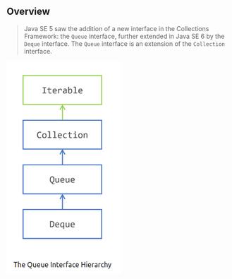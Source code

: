 ## Overview
> Java SE 5 saw the addition of a new interface in the Collections Framework: the `Queue` interface, further extended in Java SE 6 by the `Deque` interface. The `Queue` interface is an extension of the `Collection` interface.

<img src="../Assets/Images/QueueHairarkey.png">